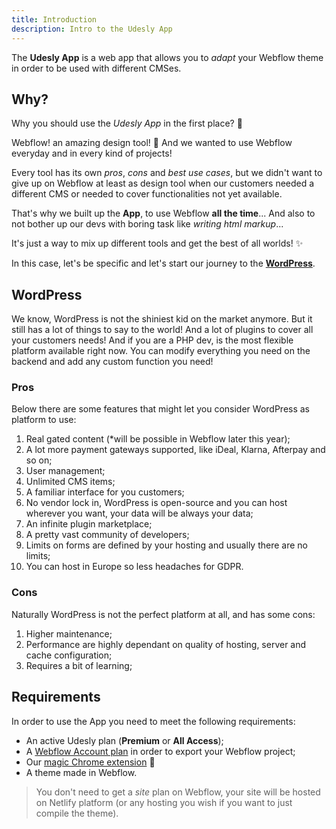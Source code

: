 ```yaml
---
title: Introduction
description: Intro to the Udesly App
---
```


The **Udesly App** is a web app that allows you to *adapt* your Webflow theme in order to be used with different CMSes.  


## Why?

Why you should use the *Udesly App* in the first place? 🤔

Webflow! an amazing design tool! 🎨 And we wanted to use Webflow everyday and in every kind of projects!

Every tool has its own *pros*, *cons* and *best use cases*, but we didn't want to give up on Webflow at least as design tool when our customers needed a different CMS or needed to cover functionalities not yet available. 

That's why we built up the **App**, to use Webflow **all the time**... And also to not bother up our devs with boring task like *writing html markup*...

It's just a way to mix up different tools and get the best of all worlds! ✨

In this case, let's be specific and let's start our journey to the [**WordPress**](https://wordpress.org/). 

## WordPress

We know, WordPress is not the shiniest kid on the market anymore. But it still has a lot of things to say to the world! And a lot of plugins to cover all your customers needs! And if you are a PHP dev, is the most flexible platform available right now. You can modify everything you need on the backend and add any custom function you need!

### Pros
Below there are some features that might let you consider WordPress as platform to use:

1. Real gated content (*will be possible in Webflow later this year);
2. A lot more payment gateways supported, like iDeal, Klarna, Afterpay and so on;
3. User management;
4. Unlimited CMS items;
5. A familiar interface for you customers;
6. No vendor lock in, WordPress is open-source and you can host wherever you want, your data will be always your data;
7. An infinite plugin marketplace;
8. A pretty vast community of developers;
9. Limits on forms are defined by your hosting and usually there are no limits;
10. You can host in Europe so less headaches for GDPR.

### Cons
Naturally WordPress is not the perfect platform at all, and has some cons:

1. Higher maintenance;
2. Performance are highly dependant on quality of hosting, server and cache configuration;
3. Requires a bit of learning;


## Requirements

In order to use the App you need to meet the following requirements:

* An active Udesly plan (**Premium** or **All Access**);
* A [Webflow Account plan](https://webflow.com/pricing#account) in order to export your Webflow project;
* Our [magic Chrome extension](https://chrome.google.com/webstore/detail/udesly-template-configura/khhgdnefpkphamogndglabaalbpfidbf) 🧙
* A theme made in Webflow.


> You don't need to get a *site* plan on Webflow, your site will be hosted on Netlify platform (or any hosting you wish if you want to just compile the theme).



